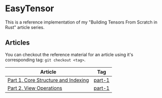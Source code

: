 # EasyTensor

This is a reference implementation of my "Building Tensors From Scratch in Rust"
article series.

## Articles

You can checkout the reference material for an article using it's corresponding tag: `git checkout <tag>`.

| Article | Tag |
| --- | --- |
| [Part 1, Core Structure and Indexing](https://huggingface.co/blog/KeighBee/tensors-from-scratch-in-rust-p1) | [part-1](https://github.com/greenrazer/easytensor/tree/part-1) |
| [Part 2, View Operations](https://huggingface.co/blog/KeighBee/tensors-from-scratch-in-rust-p2) | [part-1](https://github.com/greenrazer/easytensor/tree/part-2) |